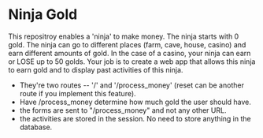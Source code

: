 # Ninja Gold
This repositroy enables a 'ninja' to make money. The ninja starts with 0 gold. 
The ninja can go to different places (farm, cave, house, casino) and earn different amounts of gold. In the case of a casino, 
your ninja can earn or LOSE up to 50 golds. Your job is to create a web app that allows this ninja to earn gold and to display 
past activities of this ninja.

- They're two routes -- '/' and '/process_money' (reset can be another route if you implement this feature).
- Have /process_money determine how much gold the user should have.
- the forms are sent to "/process_money" and not any other URL.
- the activities are stored in the session. No need to store anything in the database. 
